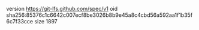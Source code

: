 version https://git-lfs.github.com/spec/v1
oid sha256:85376c1c6642c007ecf8be3026b8b9e45a8c4cbd56a592aa1f1b35f6c7f33cce
size 1897
